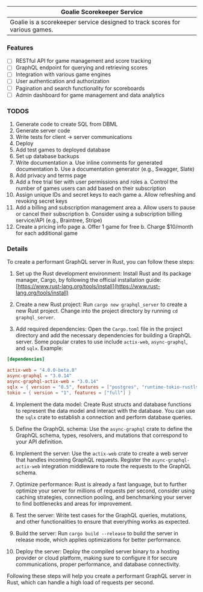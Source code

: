 | Goalie Scorekeeper Service |
| --- |
| Goalie is a scorekeeper service designed to track scores for various games. |

### Features

- [ ] RESTful API for game management and score tracking
- [ ] GraphQL endpoint for querying and retrieving scores
- [ ] Integration with various game engines
- [ ] User authentication and authorization
- [ ] Pagination and search functionality for scoreboards
- [ ] Admin dashboard for game management and data analytics

### TODOS

1.  Generate code to create SQL from DBML
2.  Generate server code
3.  Write tests for client -> server communications
4.  Deploy
5.  Add test games to deployed database
6.  Set up database backups
7.  Write documentation a. Use inline comments for generated documentation b. Use a documentation generator (e.g., Swagger, Slate)
8.  Add privacy and terms page
9.  Add a free trial tier with user permissions and roles a. Control the number of games users can add based on their subscription
10.  Assign unique IDs and secret keys to each game a. Allow refreshing and revoking secret keys
11.  Add a billing and subscription management area a. Allow users to pause or cancel their subscription b. Consider using a subscription billing service/API (e.g., Braintree, Stripe)
12.  Create a pricing info page a. Offer 1 game for free b. Charge $10/month for each additional game

### Details

To create a performant GraphQL server in Rust, you can follow these steps:

1.  Set up the Rust development environment: Install Rust and its package manager, Cargo, by following the official installation guide: [https://www.rust-lang.org/tools/install](https://www.rust-lang.org/tools/install)

2.  Create a new Rust project: Run `cargo new graphql_server` to create a new Rust project. Change into the project directory by running `cd graphql_server`.

3.  Add required dependencies: Open the `Cargo.toml` file in the project directory and add the necessary dependencies for building a GraphQL server. Some popular crates to use include `actix-web`, `async-graphql`, and `sqlx`. Example:

```toml
[dependencies]

actix-web = "4.0.0-beta.8"
async-graphql = "3.0.14"
async-graphql-actix-web = "3.0.14"
sqlx = { version = "0.5", features = ["postgres", "runtime-tokio-rustls"] }
tokio = { version = "1", features = ["full"] }
```

4.  Implement the data model: Create Rust structs and database functions to represent the data model and interact with the database. You can use the `sqlx` crate to establish a connection and perform database queries.

5.  Define the GraphQL schema: Use the `async-graphql` crate to define the GraphQL schema, types, resolvers, and mutations that correspond to your API definition.

6.  Implement the server: Use the `actix-web` crate to create a web server that handles incoming GraphQL requests. Register the `async-graphql-actix-web` integration middleware to route the requests to the GraphQL schema.

7.  Optimize performance: Rust is already a fast language, but to further optimize your server for millions of requests per second, consider using caching strategies, connection pooling, and benchmarking your server to find bottlenecks and areas for improvement.

8.  Test the server: Write test cases for the GraphQL queries, mutations, and other functionalities to ensure that everything works as expected.

9.  Build the server: Run `cargo build --release` to build the server in release mode, which applies optimizations for better performance.

10.  Deploy the server: Deploy the compiled server binary to a hosting provider or cloud platform, making sure to configure it for secure communications, proper performance, and database connectivity.


Following these steps will help you create a performant GraphQL server in Rust, which can handle a high load of requests per second.
